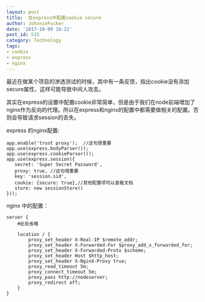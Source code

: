 ```yaml
---
layout: post
title:  在express中配置cookie secure
author: JohnnieFucker
date: '2017-10-09 16:22'
post_id: 515
category: Technology
tags:
- cookie
- express
- nginx
---
```


最近在做某个项目的渗透测试的时候，其中有一条反馈，指出cookie没有添加secure属性，这样可能导致中间人攻击。


其实在express的设置中配置cookie非常简单，但是由于我们在node前端增加了nginx作为反向的代理。所以在express和nginx的配置中都需要做相关的配置。否则会导致请求session的丢失。


express 的nginx配置:
```
app.enable('trust proxy');  //这句很重要
app.use(express.bodyParser());
app.use(express.cookieParser());
app.use(express.session({
   secret: 'Super Secret Password',
   proxy: true, //这句很重要 
   key: 'session.sid',
   cookie: {secure: true},//其他配置项可以查看文档
   store: new sessionStore() 
}));
```

nginx 中的配置：
```
server {
    #此处省略

    location / {
        proxy_set_header X-Real-IP $remote_addr;
        proxy_set_header X-Forwarded-For $proxy_add_x_forwarded_for;
		proxy_set_header X-Forwarded-Proto $scheme; 
        proxy_set_header Host $http_host;
        proxy_set_header X-NginX-Proxy true;
        proxy_read_timeout 5m;
        proxy_connect_timeout 5m;
        proxy_pass http://nodeserver;
        proxy_redirect off;
    }
}
```